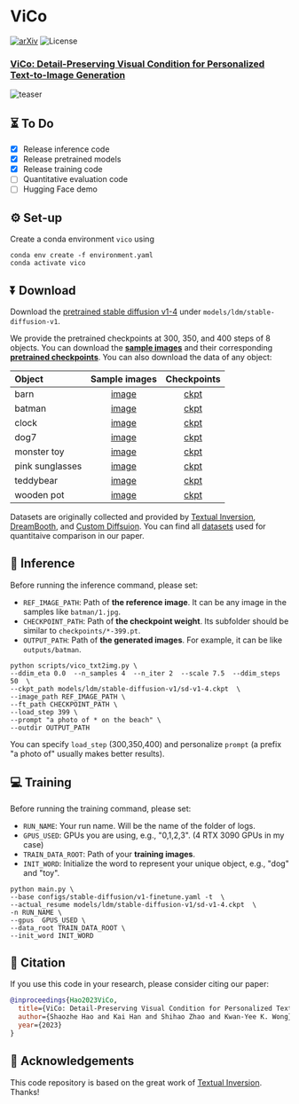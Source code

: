 # ViCo
[![arXiv](https://img.shields.io/badge/arXiv-2306.00971%20-b31b1b)](https://arxiv.org/abs/2306.00971)
![License](https://img.shields.io/github/license/haoosz/ViCo?color=lightgray)

### [**ViCo: Detail-Preserving Visual Condition for Personalized Text-to-Image Generation**](https://arxiv.org/abs/2306.00971)

![teaser](img/teaser.png)

## ⏳ To Do
- [x] Release inference code
- [x] Release pretrained models
- [x] Release training code
- [ ] Quantitative evaluation code
- [ ] Hugging Face demo 

## ⚙️ Set-up
Create a conda environment `vico` using
```
conda env create -f environment.yaml
conda activate vico
```

## ⏬ Download
Download the [pretrained stable diffusion v1-4](https://huggingface.co/CompVis/stable-diffusion-v-1-4-original/resolve/main/sd-v1-4.ckpt) under `models/ldm/stable-diffusion-v1`.

We provide the pretrained checkpoints at 300, 350, and 400 steps of 8 objects. You can download the [**sample images**](https://drive.google.com/drive/folders/1m8TCsY-C1tIOflHtWnFzTbw2C6dq67mC?usp=sharing) and their corresponding [**pretrained checkpoints**](https://drive.google.com/drive/folders/1I9BJpTLEGueK2hCaR2RKdQrlTrtF24lC?usp=drive_link). You can also download the data of any object:

|  Object   | Sample images | Checkpoints |
|  :----  | :----:  | :----:  |
|  barn  | [image](https://drive.google.com/drive/folders/1bS3QYwzAOnOJcdqUNQ4VSGFnlBN87elT?usp=drive_link) | [ckpt](https://drive.google.com/drive/folders/1EsLeRkPUg7WH-nMCept28pVaX0IPlCGu?usp=drive_link) |
|  batman | [image](https://drive.google.com/drive/folders/1S_UFE9mAgaqWHNxrb2XudnuIyWafSwlv?usp=drive_link) | [ckpt](https://drive.google.com/drive/folders/1elwu9CNtzx_hwK23SbJiSfLkpMtbA66d?usp=drive_link) |
|  clock  | [image](https://drive.google.com/drive/folders/1L4AqVO0o6dapAxjjfSUCVGwd9iB5hIv2?usp=drive_link)  |  [ckpt](https://drive.google.com/drive/folders/1N0E-he1GLH_3c-H1E8204xYzOKU-RT_X?usp=drive_link)  |
|  dog7  | [image](https://drive.google.com/drive/folders/107YOi1qXHnGeDuAaxxe4AW9fj17hehxX?usp=drive_link)   |  [ckpt](https://drive.google.com/drive/folders/1SujoFfOBeKbZI74mFrdCsDIov_5xprHb?usp=drive_link)  |
|  monster toy  |  [image](https://drive.google.com/drive/folders/18nIAXQsG5KaGys2yNJtIuYso2cgZh-2f?usp=drive_link)  |  [ckpt](https://drive.google.com/drive/folders/1EzDjyyya7_zOflOG5rPkxY--R5OxejYx?usp=drive_link)   |
|  pink sunglasses  |  [image](https://drive.google.com/drive/folders/10it3Sd9U1wbkfksMWfFHXeAch6uanEDr?usp=drive_link)  |   [ckpt](https://drive.google.com/drive/folders/1aHnAgM4dpWFsqiNeg3mIX68G6xjfuZ-X?usp=drive_link)   |
|  teddybear  |  [image](https://drive.google.com/drive/folders/1lT8mOSgeh0P8DlfIh34qC2cvk2QaqSBo?usp=drive_link)  |  [ckpt](https://drive.google.com/drive/folders/1630qFd06T2Kz46pb-hs9OA99v3LD44IQ?usp=drive_link)   |
|  wooden pot  |  [image](https://drive.google.com/drive/folders/1eVDMNAfAEroqMV8AiFlBqRGNcElmWw70?usp=drive_link)  |  [ckpt](https://drive.google.com/drive/folders/1kXQuzfSsAJ895gHZJDiFF-5BHoX49gOx?usp=drive_link)    |

Datasets are originally collected and provided by [Textual Inversion](https://github.com/rinongal/textual_inversion), [DreamBooth](https://github.com/google/dreambooth), and [Custom Diffsuion](https://github.com/adobe-research/custom-diffusion). You can find all [datasets](https://drive.google.com/drive/folders/1o3iTN5P6PX-DK3Ql_wSdH-swVvGYIG9I?usp=sharing) used for quantitaive comparison in our paper.

## 🚀 Inference
Before running the inference command, please set:  
- `REF_IMAGE_PATH`: Path of **the reference image**. It can be any image in the samples like `batman/1.jpg`.
- `CHECKPOINT_PATH`: Path of **the checkpoint weight**. Its 
subfolder should be similar to `checkpoints/*-399.pt`.
- `OUTPUT_PATH`: Path of **the generated images**. For example, it can be like `outputs/batman`.
```
python scripts/vico_txt2img.py \
--ddim_eta 0.0  --n_samples 4  --n_iter 2  --scale 7.5  --ddim_steps 50  \
--ckpt_path models/ldm/stable-diffusion-v1/sd-v1-4.ckpt  \
--image_path REF_IMAGE_PATH \
--ft_path CHECKPOINT_PATH \
--load_step 399 \
--prompt "a photo of * on the beach" \
--outdir OUTPUT_PATH
```
You can specify `load_step` (300,350,400) and personalize `prompt` (a prefix "a photo of" usually makes better results).

## 💻 Training
Before running the training command, please set:
- `RUN_NAME`: Your run name. Will be the name of the folder of logs.
- `GPUS_USED`: GPUs you are using, e.g., "0,1,2,3". (4 RTX 3090 GPUs in my case)
- `TRAIN_DATA_ROOT`: Path of your **training images**.
- `INIT_WORD`: Initialize the word to represent your unique object, e.g., "dog" and "toy".
```
python main.py \
--base configs/stable-diffusion/v1-finetune.yaml -t  \
--actual_resume models/ldm/stable-diffusion-v1/sd-v1-4.ckpt  \
-n RUN_NAME \
--gpus  GPUS_USED \
--data_root TRAIN_DATA_ROOT \
--init_word INIT_WORD
```

## 📖 Citation
If you use this code in your research, please consider citing our paper:
```bibtex
@inproceedings{Hao2023ViCo,
  title={ViCo: Detail-Preserving Visual Condition for Personalized Text-to-Image Generation},
  author={Shaozhe Hao and Kai Han and Shihao Zhao and Kwan-Yee K. Wong},
  year={2023}
}
```

## 💐 Acknowledgements
This code repository is based on the great work of [Textual Inversion](https://github.com/rinongal/textual_inversion). Thanks!
